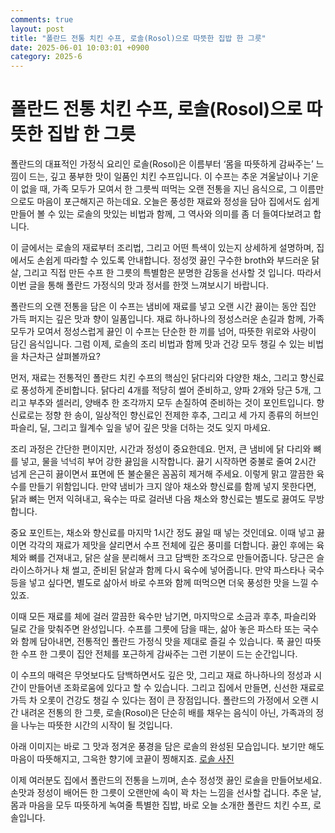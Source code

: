 ```yaml
---
comments: true
layout: post
title: "폴란드 전통 치킨 수프, 로솔(Rosol)으로 따뜻한 집밥 한 그릇"
date: 2025-06-01 10:03:01 +0900
category: 2025-6
---
```


# 폴란드 전통 치킨 수프, 로솔(Rosol)으로 따뜻한 집밥 한 그릇

폴란드의 대표적인 가정식 요리인 로솔(Rosol)은 이름부터 ‘몸을 따뜻하게 감싸주는’ 느낌이 드는, 깊고 풍부한 맛이 일품인 치킨 수프입니다. 이 수프는 추운 겨울날이나 기운이 없을 때, 가족 모두가 모여서 한 그릇씩 떠먹는 오랜 전통을 지닌 음식으로, 그 이름만으로도 마음이 포근해지곤 하는데요. 오늘은 풍성한 재료와 정성을 담아 집에서도 쉽게 만들어 볼 수 있는 로솔의 맛있는 비법과 함께, 그 역사와 의미를 좀 더 들여다보려고 합니다.  

이 글에서는 로솔의 재료부터 조리법, 그리고 어떤 특색이 있는지 상세하게 설명하며, 집에서도 손쉽게 따라할 수 있도록 안내합니다. 정성껏 끓인 구수한 broth와 부드러운 닭살, 그리고 직접 만든 수프 한 그릇의 특별함은 분명한 감동을 선사할 것 입니다. 따라서 이번 글을 통해 폴란드 가정식의 맛과 정서를 한껏 느껴보시기 바랍니다.

폴란드의 오랜 전통을 담은 이 수프는 냄비에 재료를 넣고 오랜 시간 끓이는 동안 집안 가득 퍼지는 깊은 맛과 향이 일품입니다. 재료 하나하나의 정성스러운 손길과 함께, 가족 모두가 모여서 정성스럽게 끓인 이 수프는 단순한 한 끼를 넘어, 따뜻한 위로와 사랑이 담긴 음식입니다. 그럼 이제, 로솔의 조리 비법과 함께 맛과 건강 모두 챙길 수 있는 비법을 차근차근 살펴볼까요?

먼저, 재료는 전통적인 폴란드 치킨 수프의 핵심인 닭다리와 다양한 채소, 그리고 향신료로 풍성하게 준비합니다. 닭다리 4개를 적당히 썰어 준비하고, 양파 2개와 당근 5개, 그리고 부추와 셀러리, 양배추 한 조각까지 모두 손질하여 준비하는 것이 포인트입니다. 향신료로는 정향 한 송이, 일상적인 향신료인 전제한 후추, 그리고 세 가지 종류의 허브인 파슬리, 딜, 그리고 월계수 잎을 넣어 깊은 맛을 더하는 것도 잊지 마세요.

조리 과정은 간단한 편이지만, 시간과 정성이 중요한데요. 먼저, 큰 냄비에 닭 다리와 뼈를 넣고, 물을 넉넉히 부어 강한 끓임을 시작합니다. 끓기 시작하면 중불로 줄여 2시간 넘게 은근히 끓이면서 표면에 뜬 불순물은 꼼꼼히 제거해 주세요. 이렇게 맑고 깔끔한 육수를 만들기 위함입니다. 만약 냄비가 크지 않아 채소와 향신료를 함께 넣지 못한다면, 닭과 뼈는 먼저 익혀내고, 육수는 따로 걸러낸 다음 채소와 향신료는 별도로 끓여도 무방합니다.

중요 포인트는, 채소와 향신료를 마지막 1시간 정도 끓일 때 넣는 것인데요. 이때 넣고 끓이면 각각의 재료가 제맛을 살리면서 수프 전체에 깊은 풍미를 더합니다. 끓인 후에는 육체와 뼈를 건져내고, 닭은 살을 분리해서 크고 담백한 조각으로 만들어줍니다. 당근은 슬라이스하거나 채 썰고, 준비된 닭살과 함께 다시 육수에 넣어줍니다. 만약 파스타나 국수 등을 넣고 싶다면, 별도로 삶아서 바로 수프와 함께 떠먹으면 더욱 풍성한 맛을 느낄 수 있죠.

이때 모든 재료를 체에 걸러 깔끔한 육수만 남기면, 마지막으로 소금과 후추, 파슬리와 딜로 간을 맞춰주면 완성입니다. 수프를 그릇에 담을 때는, 삶아 놓은 파스타 또는 국수와 함께 담아내면, 전통적인 폴란드 가정식 맛을 제대로 즐길 수 있습니다. 푹 끓인 따뜻한 수프 한 그릇이 집안 전체를 포근하게 감싸주는 그런 기분이 드는 순간입니다.

이 수프의 매력은 무엇보다도 담백하면서도 깊은 맛, 그리고 재료 하나하나의 정성과 시간이 만들어낸 조화로움에 있다고 할 수 있습니다. 그리고 집에서 만들면, 신선한 재료로 가득 차 오롯이 건강도 챙길 수 있다는 점이 큰 장점입니다. 폴란드의 가정에서 오랜 시간 내려온 전통의 한 그릇, 로솔(Rosol)은 단순히 배를 채우는 음식이 아닌, 가족과의 정을 나누는 따뜻한 시간의 시작이 될 것입니다.  

아래 이미지는 바로 그 맛과 정겨운 풍경을 담은 로솔의 완성된 모습입니다. 보기만 해도 마음이 따뜻해지고, 그윽한 향기에 코끝이 찡해지죠. [로솔 사진](https://www.themealdb.com/images/media/meals/lx1kkj1593349302.jpg)  

이제 여러분도 집에서 폴란드의 전통을 느끼며, 손수 정성껏 끓인 로솔을 만들어보세요. 손맛과 정성이 배어든 한 그릇이 오랜만에 속이 꽉 차는 느낌을 선사할 겁니다. 추운 날, 몸과 마음을 모두 따뜻하게 녹여줄 특별한 집밥, 바로 오늘 소개한 폴란드 치킨 수프, 로솔입니다.